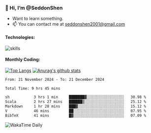 ### 👋 Hi, I’m @SeddonShen
- Want to learn something.
- 📫 You can contact me at seddonshen2001@gmail.com

#### Technologies:

![skills](https://skillicons.dev/icons?i=scala,js,html,css,bootstrap,jquery,c,cpp,cloudflare,django,docker,flask,git,github,githubactions,linux,latex,mysql,nodejs,ps,php,pr,py,raspberrypi,redis,unreal,v,vscode,vue,bash)

#### Monthly Coding:
[![Top Langs](https://github-readme-stats.vercel.app/api/top-langs?username=seddonshen&show_icons=true&locale=en&layout=compact&hide=html&langs_count=8)](https://github.com/SeddonShen/)
[![Anurag's github stats](https://github-readme-stats.vercel.app/api?username=SeddonShen&count_private=true&show_icons=true)](https://github.com/anuraghazra/github-readme-stats)
<!--START_SECTION:waka-->

```txt
From: 21 November 2024 - To: 21 December 2024

Total Time: 9 hrs 45 mins

sh           3 hrs 1 min     ███████▓░░░░░░░░░░░░░░░░░   30.98 %
Scala        2 hrs 27 mins   ██████▒░░░░░░░░░░░░░░░░░░   25.12 %
Markdown     1 hr 28 mins    ███▓░░░░░░░░░░░░░░░░░░░░░   15.12 %
V            46 mins         ██░░░░░░░░░░░░░░░░░░░░░░░   07.95 %
BibTeX       41 mins         █▓░░░░░░░░░░░░░░░░░░░░░░░   07.09 %
```

<!--END_SECTION:waka-->

![WakaTime Daily](https://wakatime.com/share/@seddon2001/61a7e342-5f12-4fea-bf92-1fac161e97d6.svg)
<!---
SeddonShen/SeddonShen is a ✨ special ✨ repository because its `README.md` (this file) appears on your GitHub profile.
You can click the Preview link to take a look at your changes.
--->
